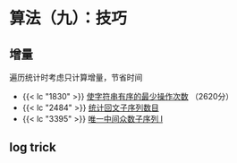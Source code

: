 # 算法（九）：技巧


## 增量

遍历统计时考虑只计算增量，节省时间

- {{< lc "1830" >}} [使字符串有序的最少操作次数](https://leetcode.cn/problems/minimum-number-of-operations-to-make-string-sorted/) （2620分）
- {{< lc "2484" >}} [统计回文子序列数目](https://leetcode.cn/problems/count-palindromic-subsequences/)
- {{< lc "3395" >}} [唯一中间众数子序列 I](https://leetcode.cn/problems/subsequences-with-a-unique-middle-mode-i/)

## log trick


